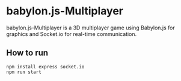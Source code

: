 # babylon.js-Multiplayer
babylon.js-Multiplayer is a 3D multiplayer game using Babylon.js for graphics and Socket.io for real-time communication.

## How to run
```
npm install express socket.io
npm run start
```
